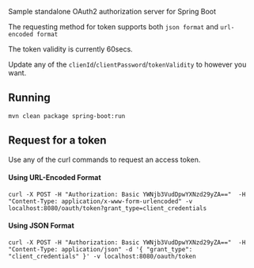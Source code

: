 Sample standalone OAuth2 authorization server for Spring Boot

The requesting method for token supports both ```json format``` and ```url-encoded format```


The token validity is currently 60secs.


Update any of the ```clienId```/```clientPassword```/```tokenValidity``` to however you want.

## Running
```shell
mvn clean package spring-boot:run
```

## Request for a token 
Use any of the curl commands to request an access token.

#### Using URL-Encoded Format
```
curl -X POST -H "Authorization: Basic YWNjb3VudDpwYXNzd29yZA=="  -H "Content-Type: application/x-www-form-urlencoded" -v localhost:8080/oauth/token?grant_type=client_credentials
```
#### Using JSON Format
```
curl -X POST -H "Authorization: Basic YWNjb3VudDpwYXNzd29yZA=="  -H "Content-Type: application/json" -d '{ "grant_type": "client_credentials" }' -v localhost:8080/oauth/token
```
